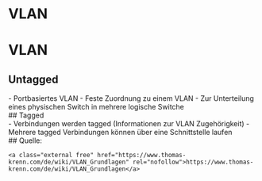 # VLAN

# <span class="mw-headline" id="bkmrk-vlan-1">VLAN</span>

## <span class="mw-headline" id="bkmrk-untagged-1">Untagged</span>

<div class="vector-body" id="bkmrk-portbasiertes-vlan-f"><div class="mw-body-content mw-content-ltr" dir="ltr" lang="de"><div class="mw-parser-output">- Portbasiertes VLAN
- Feste Zuordnung zu einem VLAN
- Zur Unterteilung eines physischen Switch in mehrere logische Switche

</div></div></div>## <span class="mw-headline" id="bkmrk-tagged-1">Tagged</span>

<div class="vector-body" id="bkmrk-verbindungen-werden-"><div class="mw-body-content mw-content-ltr" dir="ltr" lang="de"><div class="mw-parser-output">- Verbindungen werden tagged (Informationen zur VLAN Zugehörigkeit)
- Mehrere tagged Verbindungen können über eine Schnittstelle laufen

</div></div></div>## <span class="mw-headline" id="bkmrk-quelle%3A-1">Quelle:</span>

```
<a class="external free" href="https://www.thomas-krenn.com/de/wiki/VLAN_Grundlagen" rel="nofollow">https://www.thomas-krenn.com/de/wiki/VLAN_Grundlagen</a>
```